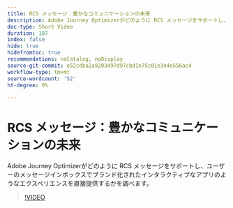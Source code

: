 ```yaml
---
title: RCS メッセージ：豊かなコミュニケーションの未来
description: Adobe Journey Optimizerがどのように RCS メッセージをサポートし、ユーザーのメッセージインボックスでブランド化されたインタラクティブなアプリのようなエクスペリエンスを直接提供するかを調べます。
doc-type: Short Video
duration: 187
index: false
hide: true
hidefromtoc: true
recommendations: noCatalog, noDisplay
source-git-commit: e52cdba2a9203497d97cbd1e75c81e3e4e556ac4
workflow-type: tm+mt
source-wordcount: '52'
ht-degree: 0%

---
```



# RCS メッセージ：豊かなコミュニケーションの未来

Adobe Journey Optimizerがどのように RCS メッセージをサポートし、ユーザーのメッセージインボックスでブランド化されたインタラクティブなアプリのようなエクスペリエンスを直接提供するかを調べます。

<!-- 72_S520_3442520_186_rcs-messaging-the-future-of-rich-communication -->
>[!VIDEO](https://video.tv.adobe.com/v/3458209/?learn=on&enablevpops=true)
